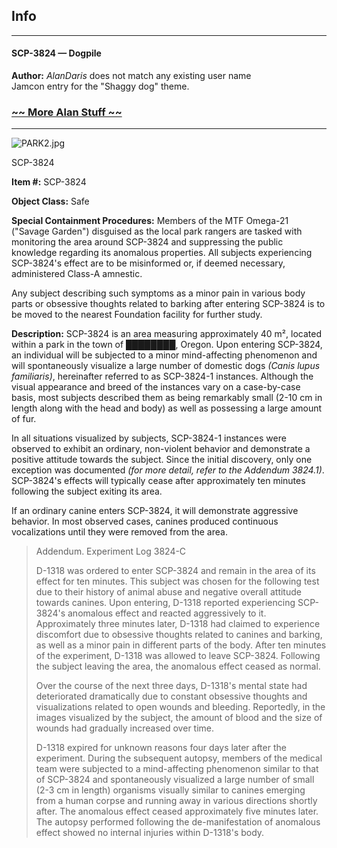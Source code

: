 Info
----

* * *

#### SCP-3824 — Dogpile

**Author:** _AlanDaris_ does not match any existing user name  
Jamcon entry for the "Shaggy dog" theme.

### [~~ More Alan Stuff ~~](http://www.scp-wiki.net/alandaris)

* * *

![PARK2.jpg](http://scp-wiki.wdfiles.com/local--files/scp-3824/PARK2.jpg)

SCP-3824

**Item #:** SCP-3824

**Object Class:** Safe

**Special Containment Procedures:** Members of the MTF Omega-21 ("Savage Garden") disguised as the local park rangers are tasked with monitoring the area around SCP-3824 and suppressing the public knowledge regarding its anomalous properties. All subjects experiencing SCP-3824's effect are to be misinformed or, if deemed necessary, administered Class-A amnestic.

Any subject describing such symptoms as a minor pain in various body parts or obsessive thoughts related to barking after entering SCP-3824 is to be moved to the nearest Foundation facility for further study.

**Description:** SCP-3824 is an area measuring approximately 40 m², located within a park in the town of ████████, Oregon. Upon entering SCP-3824, an individual will be subjected to a minor mind-affecting phenomenon and will spontaneously visualize a large number of domestic dogs _(Canis lupus familiaris)_, hereinafter referred to as SCP-3824-1 instances. Although the visual appearance and breed of the instances vary on a case-by-case basis, most subjects described them as being remarkably small (2-10 cm in length along with the head and body) as well as possessing a large amount of fur.

In all situations visualized by subjects, SCP-3824-1 instances were observed to exhibit an ordinary, non-violent behavior and demonstrate a positive attitude towards the subject. Since the initial discovery, only one exception was documented _(for more detail, refer to the Addendum 3824.1)_. SCP-3824's effects will typically cease after approximately ten minutes following the subject exiting its area.

If an ordinary canine enters SCP-3824, it will demonstrate aggressive behavior. In most observed cases, canines produced continuous vocalizations until they were removed from the area.

> Addendum. Experiment Log 3824-C
> 
> D-1318 was ordered to enter SCP-3824 and remain in the area of its effect for ten minutes. This subject was chosen for the following test due to their history of animal abuse and negative overall attitude towards canines. Upon entering, D-1318 reported experiencing SCP-3824's anomalous effect and reacted aggressively to it. Approximately three minutes later, D-1318 had claimed to experience discomfort due to obsessive thoughts related to canines and barking, as well as a minor pain in different parts of the body. After ten minutes of the experiment, D-1318 was allowed to leave SCP-3824. Following the subject leaving the area, the anomalous effect ceased as normal.
> 
> Over the course of the next three days, D-1318's mental state had deteriorated dramatically due to constant obsessive thoughts and visualizations related to open wounds and bleeding. Reportedly, in the images visualized by the subject, the amount of blood and the size of wounds had gradually increased over time.
> 
> D-1318 expired for unknown reasons four days later after the experiment. During the subsequent autopsy, members of the medical team were subjected to a mind-affecting phenomenon similar to that of SCP-3824 and spontaneously visualized a large number of small (2-3 cm in length) organisms visually similar to canines emerging from a human corpse and running away in various directions shortly after. The anomalous effect ceased approximately five minutes later. The autopsy performed following the de-manifestation of anomalous effect showed no internal injuries within D-1318's body.